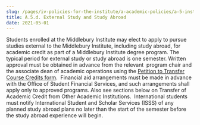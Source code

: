 ```yaml
---
slug: /pages/iv-policies-for-the-institute/a-academic-policies/a-5-instruction/a-5-d-external-study-and-study-abroad
title: A.5.d. External Study and Study Abroad
date: 2021-05-01
---
```

Students enrolled at the Middlebury Institute may elect to apply to pursue studies external to the Middlebury Institute, including study abroad, for academic credit as part of a Middlebury Institute degree program. The typical period for external study or study abroad is one semester. Written approval must be obtained in advance from the relevant  program chair and the associate dean of academic operations using the [Petition to Transfer Course Credits form](https://www.middlebury.edu/institute/sites/www.middlebury.edu.institute/files/2019-09/transfer_petition_revised_030614x-eFillable_0.pdf?fv=4bhz33cx).  Financial aid arrangements must be made in advance with the Office of Student Financial Services, and such arrangements shall apply only to approved programs. Also see sections below on Transfer of Academic Credit from Other Academic Institutions.  International students must notify International Student and Scholar Services (ISSS) of any planned study abroad plans no later than the start of the semester before the study abroad experience will begin.
